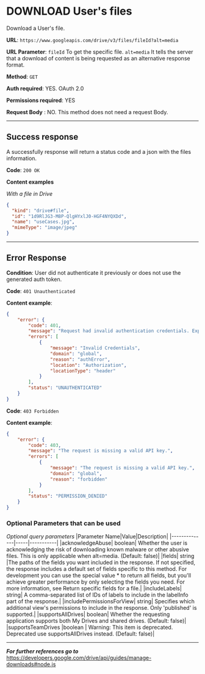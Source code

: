 # DOWNLOAD User's files

Download a User's file.

**URL**: ```https://www.googleapis.com/drive/v3/files/fileId?alt=media```

**URL Parameter**: 
```fileId``` To get the specific file.
```alt=media``` It tells the server that a download of content is being requested as an alternative response format.

**Method**: ```GET```

**Auth required**: YES. OAuth 2.0

**Permissions required**: YES

**Request Body** : NO. This method does not need a request Body.

-----------

## Success response

A successfully response will return a status code and a json with the files information. 

**Code**: ```200 OK```

**Content examples**

*With a file in Drive*
```json
{
  "kind": "drive#file",
  "id": "1d9RlJG3-M8P-QlgHYxlJ0-HGF4NYQXDd",
  "name": "useCases.jpg",
  "mimeType": "image/jpeg"
}

```
-----------

## Error Response

**Condition**: User did not authenticate it previously or does not use the generated auth token.

**Code**: ```401 Unauthenticated```

**Content example**:

```json
{
    "error": {
        "code": 401,
        "message": "Request had invalid authentication credentials. Expected OAuth 2 access token, login cookie or other valid authentication credential. See https://developers.google.com/identity/sign-in/web/devconsole-project.",
        "errors": [
            {
                "message": "Invalid Credentials",
                "domain": "global",
                "reason": "authError",
                "location": "Authorization",
                "locationType": "header"
            }
        ],
        "status": "UNAUTHENTICATED"
    }
}
```
**Code**: ```403 Forbidden```

**Content example**:
```json
{
    "error": {
        "code": 403,
        "message": "The request is missing a valid API key.",
        "errors": [
            {
                "message": "The request is missing a valid API key.",
                "domain": "global",
                "reason": "forbidden"
            }
        ],
        "status": "PERMISSION_DENIED"
    }
}
```

### Optional Parameters that can be used

*Optional query parameters*
|Parameter Name|Value|Description|
|--------------|-----|-----------|
|acknowledgeAbuse|	boolean|	Whether the user is acknowledging the risk of downloading known malware or other abusive files. This is only applicable when alt=media. (Default: false)|
|fields|	string	|The paths of the fields you want included in the response. If not specified, the response includes a default set of fields specific to this method. For development you can use the special value * to return all fields, but you'll achieve greater performance by only selecting the fields you need. For more information, see Return specific fields for a file.|
|includeLabels|	string|	A comma-separated list of IDs of labels to include in the labelInfo part of the response.|
|includePermissionsForView|	string|	Specifies which additional view's permissions to include in the response. Only 'published' is supported.|
|supportsAllDrives|	boolean|	Whether the requesting application supports both My Drives and shared drives. (Default: false)|
|supportsTeamDrives	|boolean |	Warning: This item is deprecated. Deprecated use supportsAllDrives instead. (Default: false)|


-----------

**_For further references go to_**
https://developers.google.com/drive/api/guides/manage-downloads#node.js